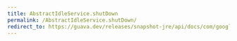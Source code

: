 ```yaml
---
title: AbstractIdleService.shutDown
permalink: /AbstractIdleService.shutDown/
redirect_to: https://guava.dev/releases/snapshot-jre/api/docs/com/google/common/util/concurrent/AbstractIdleService.html#shutDown--
---
```

